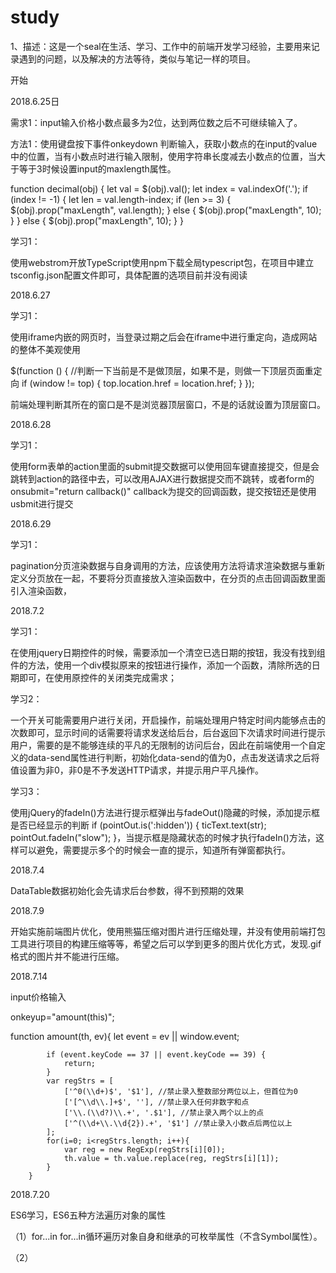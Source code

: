 # study


1、描述：这是一个seal在生活、学习、工作中的前端开发学习经验，主要用来记录遇到的问题，以及解决的方法等待，类似与笔记一样的项目。


开始

2018.6.25日

需求1：input输入价格小数点最多为2位，达到两位数之后不可继续输入了。

方法1：使用键盘按下事件onkeydown 判断输入，获取小数点的在input的value中的位置，当有小数点时进行输入限制，使用字符串长度减去小数点的位置，当大于等于3时候设置input的maxlength属性。

function decimal(obj) {
    let val = $(obj).val();
    let index = val.indexOf('.');
    if (index != -1) {
        let len = val.length-index;
        if (len >= 3) {
            $(obj).prop("maxLength", val.length);
        } else {
            $(obj).prop("maxLength", 10);
        }
    } else {
        $(obj).prop("maxLength", 10);
    }
}

学习1：

使用webstrom开放TypeScript使用npm下载全局typescript包，在项目中建立tsconfig.json配置文件即可，具体配置的选项目前并没有阅读

2018.6.27

学习1：

使用iframe内嵌的网页时，当登录过期之后会在iframe中进行重定向，造成网站的整体不美观使用 

$(function () {
    //判断一下当前是不是做顶层，如果不是，则做一下顶层页面重定向
    if (window != top) {
        top.location.href = location.href;
    }
});

前端处理判断其所在的窗口是不是浏览器顶层窗口，不是的话就设置为顶层窗口。


2018.6.28

学习1：

使用form表单的action里面的submit提交数据可以使用回车键直接提交，但是会跳转到action的路径中去，可以改用AJAX进行数据提交而不跳转，或者form的onsubmit="return callback()" callback为提交的回调函数，提交按钮还是使用usbmit进行提交

2018.6.29

学习1：

pagination分页渲染数据与自身调用的方法，应该使用方法将请求渲染数据与重新定义分页放在一起，不要将分页直接放入渲染函数中，在分页的点击回调函数里面引入渲染函数，


2018.7.2

学习1：

在使用jquery日期控件的时候，需要添加一个清空已选日期的按钮，我没有找到组件的方法，使用一个div模拟原来的按钮进行操作，添加一个函数，清除所选的日期即可，在使用原控件的关闭类完成需求；

学习2：

一个开关可能需要用户进行关闭，开启操作，前端处理用户特定时间内能够点击的次数即可，显示时间的话需要将请求发送给后台，后台返回下次请求时间进行提示用户，需要的是不能够连续的平凡的无限制的访问后台，因此在前端使用一个自定义的data-send属性进行判断，初始化data-send的值为0，点击发送请求之后将值设置为非0，非0是不予发送HTTP请求，并提示用户平凡操作。

学习3：

使用jQuery的fadeIn()方法进行提示框弹出与fadeOut()隐藏的时候，添加提示框是否已经显示的判断 if (pointOut.is(':hidden')) {
        ticText.text(str);
        pointOut.fadeIn("slow");
    }，当提示框是隐藏状态的时候才执行fadeIn()方法，这样可以避免，需要提示多个的时候会一直的提示，知道所有弹窗都执行。

2018.7.4

DataTable数据初始化会先请求后台参数，得不到预期的效果

2018.7.9

开始实施前端图片优化，使用熊猫压缩对图片进行压缩处理，并没有使用前端打包工具进行项目的构建压缩等等，希望之后可以学到更多的图片优化方式，发现.gif格式的图片并不能进行压缩。


2018.7.14

input价格输入

onkeyup="amount(this)";

function amount(th, ev){
            let event = ev || window.event;

            if (event.keyCode == 37 || event.keyCode == 39) {
                return;
            }
            var regStrs = [
                ['^0(\\d+)$', '$1'], //禁止录入整数部分两位以上，但首位为0
                ['[^\\d\\.]+$', ''], //禁止录入任何非数字和点
                ['\\.(\\d?)\\.+', '.$1'], //禁止录入两个以上的点
                ['^(\\d+\\.\\d{2}).+', '$1'] //禁止录入小数点后两位以上
            ];
            for(i=0; i<regStrs.length; i++){
                var reg = new RegExp(regStrs[i][0]);
                th.value = th.value.replace(reg, regStrs[i][1]);
            }
        }

2018.7.20

ES6学习，ES6五种方法遍历对象的属性

（1）for...in
 for...in循环遍历对象自身和继承的可枚举属性（不含Symbol属性）。

 （2）

